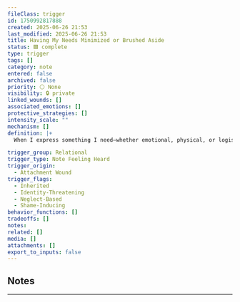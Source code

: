 ```yaml
---
fileClass: trigger
id: 1750992817888
created: 2025-06-26 21:53
last_modified: 2025-06-26 21:53
title: Having My Needs Minimized or Brushed Aside
status: 🟩 complete
type: trigger
tags: []
category: note
entered: false
archived: false
priority: ⚪ None
visibility: 🔒 private
linked_wounds: []
associated_emotions: []
protective_strategies: []
intensity_scale: ""
mechanism: []
definition: |+
  When I express something I need—whether emotional, physical, or logistical—and it’s downplayed, dismissed, or forgotten, it hits something deep in me that says: you don’t matter, stop asking.

trigger_group: Relational
trigger_type: Note Feeling Heard
trigger_origin:
  - Attachment Wound
trigger_flags:
  - Inherited
  - Identity-Threatening
  - Neglect-Based
  - Shame-Inducing
behavior_functions: []
tradeoffs: []
notes: 
related: []
media: []
attachments: []
export_to_inputs: false
---
```


## Notes
---


